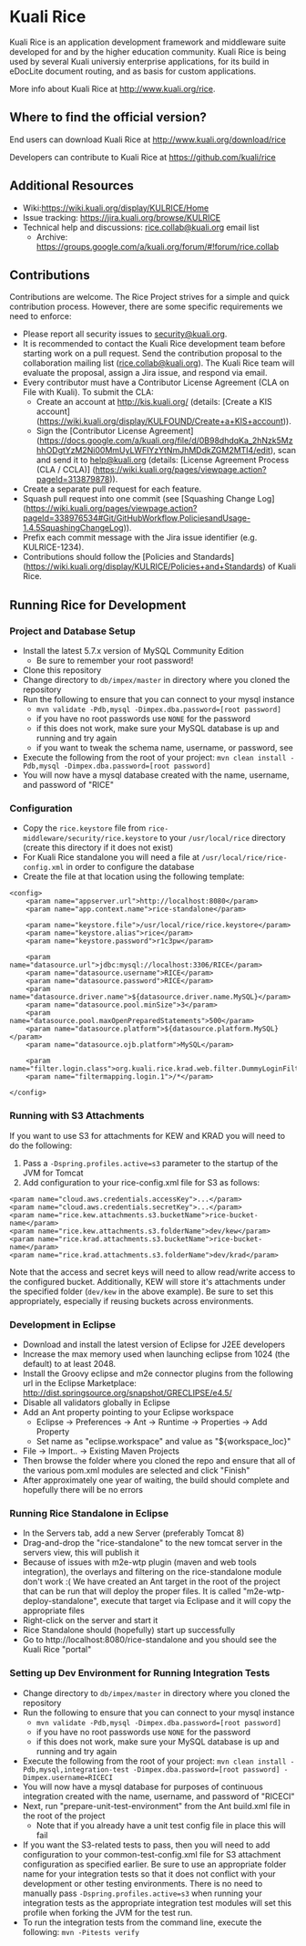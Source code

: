 # Kuali Rice

Kuali Rice is an application development framework and middleware suite developed for and by the higher education community.  Kuali Rice is being used by several Kuali universiy enterprise applications, for its build in eDocLite document routing, and as basis for custom applications.

More info about Kuali Rice at http://www.kuali.org/rice. 

## Where to find the official version?

End users can download Kuali Rice at http://www.kuali.org/download/rice

Developers can contribute to Kuali Rice at https://github.com/kuali/rice

## Additional Resources

* Wiki:https://wiki.kuali.org/display/KULRICE/Home
* Issue tracking: https://jira.kuali.org/browse/KULRICE
* Technical help and discussions: rice.collab@kuali.org email list 
  * Archive: https://groups.google.com/a/kuali.org/forum/#!forum/rice.collab

## Contributions

Contributions are welcome. The Rice Project strives for a simple and quick contribution process.  However, there are some specific requirements we need to enforce:
* Please report all security issues to security@kuali.org.  
* It is recommended to contact the Kuali Rice development team before starting work on a pull request.  Send the contribution proposal to the collaboration mailing list (rice.collab@kuali.org). The Kuali Rice team will evaluate the proposal, assign a Jira issue, and respond via email.
* Every contributor must have a Contributor License Agreement (CLA on File with Kuali).  To submit the CLA:
  * Create an account at http://kis.kuali.org/ (details: [Create a KIS account] (https://wiki.kuali.org/display/KULFOUND/Create+a+KIS+account)).
  * Sign the [Contributor License Agreement] (https://docs.google.com/a/kuali.org/file/d/0B98dhdqKa_2hNzk5MzhhODgtYzM2Ni00MmUyLWFlYzYtNmJhMDdkZGM2MTI4/edit), scan and send it to help@kuali.org (details: [License Agreement Process (CLA / CCLA)] (https://wiki.kuali.org/pages/viewpage.action?pageId=313879878)).
* Create a separate pull request for each feature.
* Squash pull request into one commit (see [Squashing Change Log] (https://wiki.kuali.org/pages/viewpage.action?pageId=338976534#Git/GitHubWorkflow,PoliciesandUsage-1.4.5SquashingChangeLog)).
* Prefix each commit message with the Jira issue identifier (e.g. KULRICE-1234).
* Contributions should follow the [Policies and Standards] (https://wiki.kuali.org/display/KULRICE/Policies+and+Standards) of Kuali Rice. 

## Running Rice for Development

### Project and Database Setup

* Install the latest 5.7.x version of MySQL Community Edition
  * Be sure to remember your root password!
* Clone this repository 
* Change directory to `db/impex/master` in directory where you cloned the repository
* Run the following to ensure that you can connect to your mysql instance
  * ```mvn validate -Pdb,mysql -Dimpex.dba.password=[root password]```
  * if you have no root passwords use `NONE` for the password
  * if this does not work, make sure your MySQL database is up and running and try again
  * if you want to tweak the schema name, username, or password, see [](https://wiki.kuali.org/display/KULRICE/Load+Impex+Data+via+Maven)
* Execute the following from the root of your project:
```mvn clean install -Pdb,mysql -Dimpex.dba.password=[root password]```
* You will now have a mysql database created with the name, username, and password of "RICE"

### Configuration

* Copy the `rice.keystore` file from `rice-middleware/security/rice.keystore` to your `/usr/local/rice` directory (create this directory if it does not exist)
* For Kuali Rice standalone you will need a file at `/usr/local/rice/rice-config.xml` in order to configure the database
* Create the file at that location using the following template:
```
<config>
    <param name="appserver.url">http://localhost:8080</param>
    <param name="app.context.name">rice-standalone</param>
    
    <param name="keystore.file">/usr/local/rice/rice.keystore</param>
    <param name="keystore.alias">rice</param>
    <param name="keystore.password">r1c3pw</param>

    <param name="datasource.url">jdbc:mysql://localhost:3306/RICE</param>
    <param name="datasource.username">RICE</param>
    <param name="datasource.password">RICE</param>
    <param name="datasource.driver.name">${datasource.driver.name.MySQL}</param>
    <param name="datasource.pool.minSize">3</param>
    <param name="datasource.pool.maxOpenPreparedStatements">500</param>
    <param name="datasource.platform">${datasource.platform.MySQL}</param>
    <param name="datasource.ojb.platform">MySQL</param>
    
    <param name="filter.login.class">org.kuali.rice.krad.web.filter.DummyLoginFilter</param>
    <param name="filtermapping.login.1">/*</param>

</config>
```

### Running with S3 Attachments

If you want to use S3 for attachments for KEW and KRAD you will need to do the following:

1. Pass a `-Dspring.profiles.active=s3` parameter to the startup of the JVM for Tomcat
2. Add configuration to your rice-config.xml file for S3 as follows:

```
<param name="cloud.aws.credentials.accessKey">...</param>
<param name="cloud.aws.credentials.secretKey">...</param>
<param name="rice.kew.attachments.s3.bucketName">rice-bucket-name</param>
<param name="rice.kew.attachments.s3.folderName">dev/kew</param>
<param name="rice.krad.attachments.s3.bucketName">rice-bucket-name</param>
<param name="rice.krad.attachments.s3.folderName">dev/krad</param>
```

Note that the access and secret keys will need to allow read/write access to the configured bucket. Additionally, KEW will store it's attachments under the specified folder (`dev/kew` in the above example). Be sure to set this appropriately, especially if reusing buckets across environments.

### Development in Eclipse

* Download and install the latest version of Eclipse for J2EE developers
* Increase the max memory used when launching eclipse from 1024 (the default) to at least 2048.
* Install the Groovy eclipse and m2e connector plugins from the following url in the Eclipse Marketplace: http://dist.springsource.org/snapshot/GRECLIPSE/e4.5/
* Disable all validators globally in Eclipse
* Add an Ant property pointing to your Eclipse workspace
  * Eclipse -> Preferences -> Ant -> Runtime -> Properties -> Add Property
  * Set name as "eclipse.workspace" and value as "${workspace_loc}"
* File -> Import.. -> Existing Maven Projects
* Then browse the folder where you cloned the repo and ensure that all of the various pom.xml modules are selected and click "Finish"
* After approximately one year of waiting, the build should complete and hopefully there will be no errors

### Running Rice Standalone in Eclipse

* In the Servers tab, add a new Server (preferably Tomcat 8)
* Drag-and-drop the "rice-standalone" to the new tomcat server in the servers view, this will publish it
* Because of issues with m2e-wtp plugin (maven and web tools integration), the overlays and filtering on the rice-standalone module don't work :( We have created an Ant target in the root of the project that can be run that will deploy the proper files. It is called "m2e-wtp-deploy-standalone", execute that target via Eclipase and it will copy the appropriate files
* Right-click on the server and start it
* Rice Standalone should (hopefully) start up successfully
* Go to http://localhost:8080/rice-standalone and you should see the Kuali Rice "portal"

### Setting up Dev Environment for Running Integration Tests

* Change directory to `db/impex/master` in directory where you cloned the repository
* Run the following to ensure that you can connect to your mysql instance
  * ```mvn validate -Pdb,mysql -Dimpex.dba.password=[root password]```
  * if you have no root passwords use `NONE` for the password
  * if this does not work, make sure your MySQL database is up and running and try again
* Execute the following from the root of your project:
```mvn clean install -Pdb,mysql,integration-test -Dimpex.dba.password=[root password] -Dimpex.username=RICECI```
* You will now have a mysql database for purposes of continuous integration created with the name, username, and password of "RICECI"
* Next, run "prepare-unit-test-environment" from the Ant build.xml file in the root of the project
  * Note that if you already have a unit test config file in place this will fail
* If you want the S3-related tests to pass, then you will need to add configuration to your common-test-config.xml file for S3 attachment configuration as specified earlier. Be sure to use an appropriate folder name for your integration tests so that it does not conflict with your development or other testing environments. There is no need to manually pass `-Dspring.profiles.active=s3` when running your integration tests as the appropriate integration test modules will set this profile when forking the JVM for the test run.
* To run the integration tests from the command line, execute the following:
```mvn -Pitests verify```
